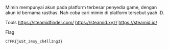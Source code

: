 Mimin mempunyai akun pada platform terbesar penyedia game, dengan akun id bernama rasthas. Nah coba cari mimin di platform tersebut yaah :D.

Tools
https://steamidfinder.com/
https://steamid.xyz/
https://steamid.io/

Flag

```
CTFR{ju5t_34sy_ch4ll3ng3}
```